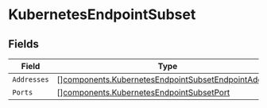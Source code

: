# KubernetesEndpointSubset


## Fields

| Field                                                                                                                      | Type                                                                                                                       | Required                                                                                                                   | Description                                                                                                                |
| -------------------------------------------------------------------------------------------------------------------------- | -------------------------------------------------------------------------------------------------------------------------- | -------------------------------------------------------------------------------------------------------------------------- | -------------------------------------------------------------------------------------------------------------------------- |
| `Addresses`                                                                                                                | [][components.KubernetesEndpointSubsetEndpointAddress](../../models/components/kubernetesendpointsubsetendpointaddress.md) | :heavy_minus_sign:                                                                                                         | N/A                                                                                                                        |
| `Ports`                                                                                                                    | [][components.KubernetesEndpointSubsetPort](../../models/components/kubernetesendpointsubsetport.md)                       | :heavy_minus_sign:                                                                                                         | N/A                                                                                                                        |